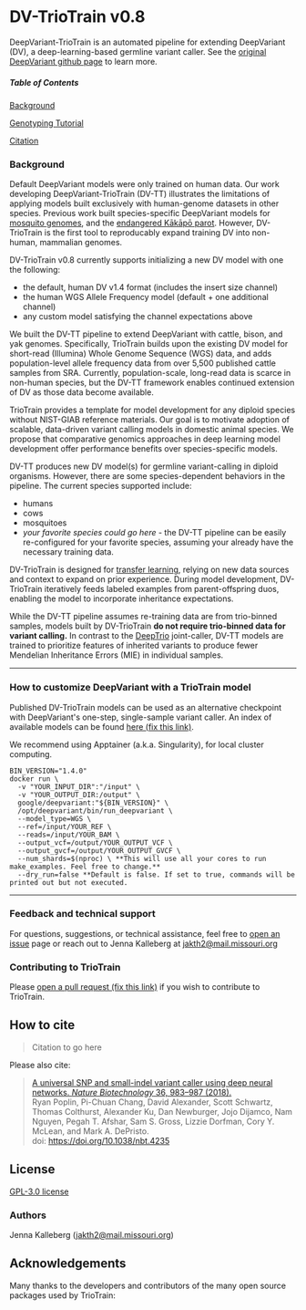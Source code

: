 # DV-TrioTrain v0.8
DeepVariant-TrioTrain is an automated pipeline for extending DeepVariant (DV), a deep-learning-based germline variant caller. See the [original DeepVariant github page](https://github.com/google/deepvariant) to learn more.

##### Table of Contents

[Background](#background)  

[Genotyping Tutorial](#usage)

[Citation](#citation)

### Background

Default DeepVariant models were only trained on human data. Our work developing DeepVariant-TrioTrain (DV-TT) illustrates the limitations of applying models built exclusively with human-genome datasets in other species. Previous work built species-specific DeepVariant models for [mosquito genomes](https://google.github.io/deepvariant/posts/2018-12-05-improved-non-human-variant-calling-using-species-specific-deepvariant-models/), and the [endangered Kākāpō parot](https://www.biorxiv.org/content/10.1101/2022.10.22.513130v1.full). However, DV-TrioTrain is the first tool to reproducably expand training DV into non-human, mammalian genomes.

DV-TrioTrain v0.8 currently supports initializing a new DV model with one the following:

* the default, human DV v1.4 format (includes the insert size channel)
* the human WGS Allele Frequency model (default + one additional channel)
* any custom model satisfying the channel expectations above

We built the DV-TT pipeline to extend DeepVariant with cattle, bison, and yak genomes. Specifically, TrioTrain builds upon the existing DV model for short-read (Illumina) Whole Genome Sequence (WGS) data, and adds population-level allele frequency data from over 5,500 published cattle samples from SRA. Currently, population-scale, long-read data is scarce in non-human species, but the DV-TT framework enables continued extension of DV as those data become available.

TrioTrain provides a template for model development for any diploid species without NIST-GIAB reference materials. Our goal is to motivate adoption of scalable, data-driven variant calling models in domestic animal species. We propose that comparative genomics approaches in deep learning model development offer performance benefits over species-specific models.

DV-TT produces new DV model(s) for germline variant-calling in diploid organisms. However, there are some species-dependent behaviors in the pipeline. The current species supported include:

* humans
* cows
* mosquitoes
* *your favorite species could go here* - the DV-TT pipeline can be easily re-configured for your favorite species, assuming your already have the necessary training data.

DV-TrioTrain is designed for [transfer learning](https://machinelearningmastery.com/transfer-learning-for-deep-learning/), relying on new data sources and context to expand on prior experience. During model development, DV-TrioTrain iteratively feeds labeled examples from parent-offspring duos, enabling the model to incorporate inheritance expectations. 

While the DV-TT pipeline assumes re-training data are from trio-binned samples, models built by DV-TrioTrain **do not require trio-binned data for variant calling.** In contrast to the [DeepTrio](https://github.com/google/deepvariant/blob/r1.5/docs/deeptrio-details.md) joint-caller, DV-TT models are trained to prioritize features of inherited variants to produce fewer Mendelian Inheritance Errors (MIE) in individual samples. 

---

<a name="usage"></a>

### How to customize DeepVariant with a TrioTrain model
Published DV-TrioTrain models can be used as an alternative checkpoint with DeepVariant's one-step, single-sample variant caller. An index of available models can be found [here (fix this link)](pretrained_models).

We recommend using Apptainer (a.k.a. Singularity), for local cluster computing.
```
BIN_VERSION="1.4.0"
docker run \
  -v "YOUR_INPUT_DIR":"/input" \
  -v "YOUR_OUTPUT_DIR:/output" \
  google/deepvariant:"${BIN_VERSION}" \
  /opt/deepvariant/bin/run_deepvariant \
  --model_type=WGS \
  --ref=/input/YOUR_REF \
  --reads=/input/YOUR_BAM \
  --output_vcf=/output/YOUR_OUTPUT_VCF \
  --output_gvcf=/output/YOUR_OUTPUT_GVCF \
  --num_shards=$(nproc) \ **This will use all your cores to run make_examples. Feel free to change.**
  --dry_run=false **Default is false. If set to true, commands will be printed out but not executed.
```

---

### Feedback and technical support

For questions, suggestions, or technical assistance, feel free to [open an issue](https://github.com/jkalleberg/DV-TrioTrain/issues) page or reach out to Jenna Kalleberg at jakth2@mail.missouri.org

### Contributing to TrioTrain

Please [open a pull request (fix this link)]() if you wish to contribute to TrioTrain. 

<a name="citation"></a>

## How to cite

> Citation to go here

Please also cite:

> [A universal SNP and small-indel variant caller using deep neural networks. _Nature Biotechnology_ 36, 983–987 (2018).](https://rdcu.be/7Dhl) <br/>
Ryan Poplin, Pi-Chuan Chang, David Alexander, Scott Schwartz, Thomas Colthurst, Alexander Ku, Dan Newburger, Jojo Dijamco, Nam Nguyen, Pegah T. Afshar, Sam S. Gross, Lizzie Dorfman, Cory Y. McLean, and Mark A. DePristo.<br/>
doi: https://doi.org/10.1038/nbt.4235

## License

[GPL-3.0 license](LICENSE)

### Authors

Jenna Kalleberg (jakth2@mail.missouri.org)

## Acknowledgements

Many thanks to the developers and contributors of the many open source packages used by TrioTrain:
